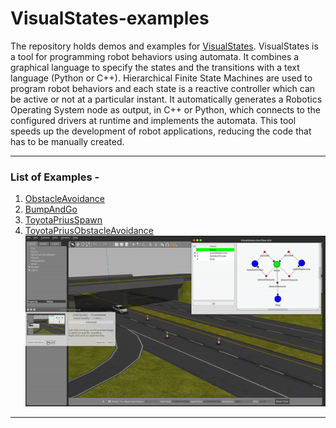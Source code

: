 # VisualStates-examples

The repository holds demos and examples for [VisualStates](http://github.com/jdeRobot/VisualStates/). 
VisualStates is a tool for programming robot behaviors using automata. It combines a graphical language to specify the states and the transitions with a text language (Python or C++). Hierarchical Finite State Machines are used to program robot behaviors and each state is a reactive controller which can be active or not at a particular instant. It automatically generates a Robotics Operating System node as output, in C++ or Python, which connects to the configured drivers at runtime and implements the automata. This tool speeds up the development of robot applications, reducing the code that has to be manually created.

---
### List of Examples -
1. [ObstacleAvoidance](/obstacleAvoidance)
2. [BumpAndGo](/bumpAndGo)
3. [ToyotaPriusSpawn](/priusSpawn)
4. [ToyotaPriusObstacleAvoidance](/priusObstacleAvoidance)
![Prius Avoiding Cones](Videos/PriusObstacleAvoid.gif)

---


